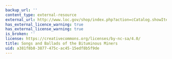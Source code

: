 ```yaml
---
backup_url: ''
content_type: external-resource
external_url: http://www.loc.gov/shop/index.php?action=cCatalog.showItem&cid=13&scid=70&iid=872
has_external_licence_warning: true
has_external_license_warning: true
is_broken: ''
license: https://creativecommons.org/licenses/by-nc-sa/4.0/
title: Songs and Ballads of the Bituminous Miners
uid: a381f8b8-3877-475c-ac45-15edf8b5f9de
---
```

